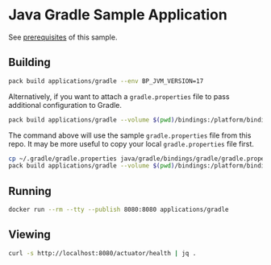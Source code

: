 # Java Gradle Sample Application

See [prerequisites](https://paketo.io/docs/howto/java/#prerequisites) of this sample.

## Building

```bash
pack build applications/gradle --env BP_JVM_VERSION=17
```

Alternatively, if you want to attach a `gradle.properties` file to pass additional configuration to Gradle.

```bash
pack build applications/gradle --volume $(pwd)/bindings:/platform/bindings --env BP_JVM_VERSION=17
```

The command above will use the sample `gradle.properties` file from this repo. It may be more useful to copy your local `gradle.properties` file first.

```bash
cp ~/.gradle/gradle.properties java/gradle/bindings/gradle/gradle.properties
pack build applications/gradle --volume $(pwd)/bindings:/platform/bindings  --env BP_JVM_VERSION=17
```

## Running

```bash
docker run --rm --tty --publish 8080:8080 applications/gradle
```

## Viewing

```bash
curl -s http://localhost:8080/actuator/health | jq .
```
